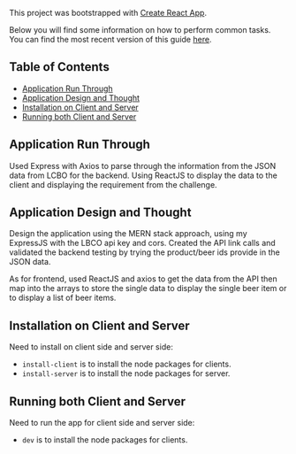 This project was bootstrapped with [Create React App](https://github.com/facebookincubator/create-react-app).

Below you will find some information on how to perform common tasks.<br>
You can find the most recent version of this guide [here](https://github.com/facebookincubator/create-react-app/blob/master/packages/react-scripts/template/README.md).

## Table of Contents
- [Application Run Through](#application-run-through)
- [Application Design and Thought](#application-design-and-thought)
- [Installation on Client and Server](#installation-on-client-and-server)
- [Running both Client and Server](#running-both-client-and-server)

## Application Run Through

Used Express with Axios to parse through the information from the JSON data from LCBO for the backend.
Using ReactJS to display the data to the client and displaying the requirement from the challenge.

## Application Design and Thought

Design the application using the MERN stack approach, using my ExpressJS with the LBCO api key and cors.
Created the API link calls and validated the backend testing by trying the product/beer ids provide in the JSON data.

As for frontend, used ReactJS and axios to get the data from the API then map into the arrays to store the single
data to display the single beer item or to display a list of beer items.

## Installation on Client and Server

Need to install on client side and server side:

* `install-client` is to install the node packages for clients.
* `install-server` is to install the node packages for server.

## Running both Client and Server

Need to run the app for client side and server side:

* `dev` is to install the node packages for clients.
